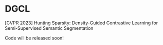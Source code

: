 # DGCL
[CVPR 2023] Hunting Sparsity: Density-Guided Contrastive Learning for Semi-Supervised Semantic Segmentation

Code will be released soon!
